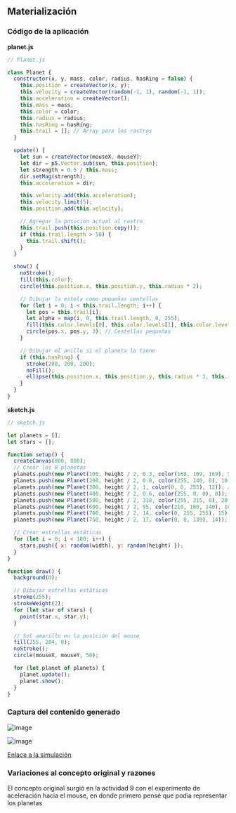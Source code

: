 ## Materialización
### Código de la aplicación
**planet.js**
``` js
// Planet.js

class Planet {
  constructor(x, y, mass, color, radius, hasRing = false) {
    this.position = createVector(x, y);
    this.velocity = createVector(random(-1, 1), random(-1, 1));
    this.acceleration = createVector();
    this.mass = mass;
    this.color = color;
    this.radius = radius;
    this.hasRing = hasRing;
    this.trail = []; // Array para los rastros
  }

  update() {
    let sun = createVector(mouseX, mouseY);
    let dir = p5.Vector.sub(sun, this.position);
    let strength = 0.5 / this.mass;
    dir.setMag(strength);
    this.acceleration = dir;

    this.velocity.add(this.acceleration);
    this.velocity.limit(5);
    this.position.add(this.velocity);

    // Agregar la posición actual al rastro
    this.trail.push(this.position.copy());
    if (this.trail.length > 50) {
      this.trail.shift();
    }
  }

  show() {
    noStroke();
    fill(this.color);
    circle(this.position.x, this.position.y, this.radius * 2);

    // Dibujar la estela como pequeñas centellas
    for (let i = 0; i < this.trail.length; i++) {
      let pos = this.trail[i];
      let alpha = map(i, 0, this.trail.length, 0, 255);
      fill(this.color.levels[0], this.color.levels[1], this.color.levels[2], alpha);
      circle(pos.x, pos.y, 3); // Centellas pequeñas
    }

    // Dibujar el anillo si el planeta lo tiene
    if (this.hasRing) {
      stroke(200, 200, 200);
      noFill();
      ellipse(this.position.x, this.position.y, this.radius * 3, this.radius);
    }
  }
}
```

**sketch.js**
``` js
// sketch.js

let planets = [];
let stars = [];

function setup() {
  createCanvas(800, 800);
  // Crear los 8 planetas
  planets.push(new Planet(100, height / 2, 0.3, color(169, 169, 169), 5)); // Mercurio
  planets.push(new Planet(200, height / 2, 0.8, color(255, 140, 0), 10)); // Venus
  planets.push(new Planet(300, height / 2, 1, color(0, 0, 255), 12)); // Tierra
  planets.push(new Planet(400, height / 2, 0.6, color(255, 0, 0), 8)); // Marte
  planets.push(new Planet(500, height / 2, 318, color(255, 215, 0), 20)); // Júpiter
  planets.push(new Planet(600, height / 2, 95, color(210, 180, 140), 18, true)); // Saturno (con anillo)
  planets.push(new Planet(700, height / 2, 14, color(0, 255, 255), 15)); // Urano
  planets.push(new Planet(750, height / 2, 17, color(0, 0, 139), 14)); // Neptuno

  // Crear estrellas estáticas
  for (let i = 0; i < 100; i++) {
    stars.push({ x: random(width), y: random(height) });
  }
}

function draw() {
  background(0);

  // Dibujar estrellas estáticas
  stroke(255);
  strokeWeight(2);
  for (let star of stars) {
    point(star.x, star.y);
  }

  // Sol amarillo en la posición del mouse
  fill(255, 204, 0);
  noStroke();
  circle(mouseX, mouseY, 50);

  for (let planet of planets) {
    planet.update();
    planet.show();
  }
}
```
### Captura del contenido generado
![image](https://github.com/user-attachments/assets/9bde85f6-5afd-4460-b98c-3fc9801e1eda)

![image](https://github.com/user-attachments/assets/d7c0cf7e-0dc5-4bc1-b887-6066b1f7c40b)

[Enlace a la simulación](https://editor.p5js.org/SofiaLezcanoArenas/sketches/6rweEh0lI)
### Variaciones al concepto original y razones
El concepto original surgió en la actividad 9 con el experimento de aceleración hacia el mouse, en donde primero pensé que podía representar los planetas

